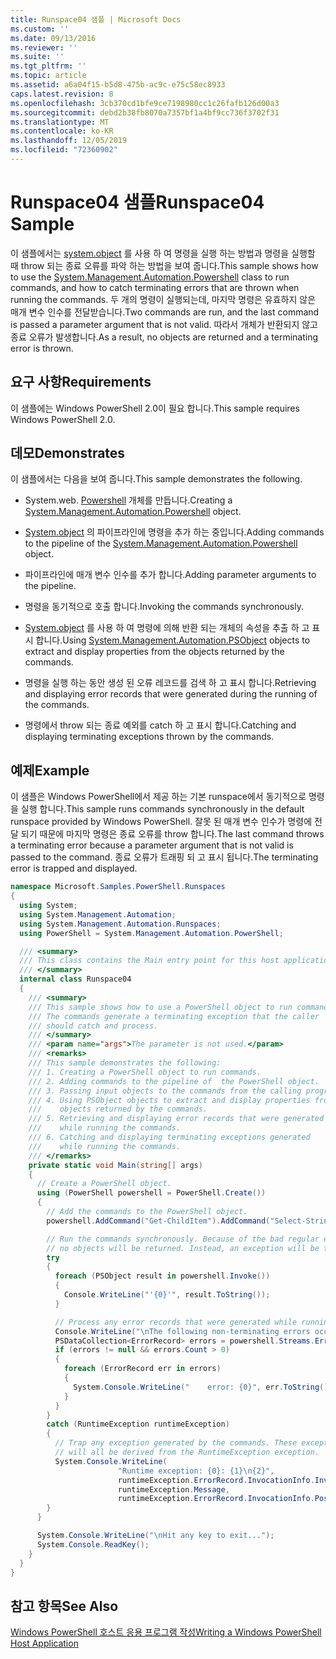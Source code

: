 ```yaml
---
title: Runspace04 샘플 | Microsoft Docs
ms.custom: ''
ms.date: 09/13/2016
ms.reviewer: ''
ms.suite: ''
ms.tgt_pltfrm: ''
ms.topic: article
ms.assetid: a6a04f15-b5d8-475b-ac9c-e75c58ec8933
caps.latest.revision: 8
ms.openlocfilehash: 3cb370cd1bfe9ce7198980cc1c26fafb126d00a3
ms.sourcegitcommit: debd2b38fb8070a7357bf1a4bf9cc736f3702f31
ms.translationtype: MT
ms.contentlocale: ko-KR
ms.lasthandoff: 12/05/2019
ms.locfileid: "72360902"
---
```

# <a name="runspace04-sample"></a><span data-ttu-id="d7301-102">Runspace04 샘플</span><span class="sxs-lookup"><span data-stu-id="d7301-102">Runspace04 Sample</span></span>

<span data-ttu-id="d7301-103">이 샘플에서는 [system.object](/dotnet/api/system.management.automation.powershell) 를 사용 하 여 명령을 실행 하는 방법과 명령을 실행할 때 throw 되는 종료 오류를 파악 하는 방법을 보여 줍니다.</span><span class="sxs-lookup"><span data-stu-id="d7301-103">This sample shows how to use the [System.Management.Automation.Powershell](/dotnet/api/system.management.automation.powershell) class to run commands, and how to catch terminating errors that are thrown when running the commands.</span></span> <span data-ttu-id="d7301-104">두 개의 명령이 실행되는데, 마지막 명령은 유효하지 않은 매개 변수 인수를 전달받습니다.</span><span class="sxs-lookup"><span data-stu-id="d7301-104">Two commands are run, and the last command is passed a parameter argument that is not valid.</span></span> <span data-ttu-id="d7301-105">따라서 개체가 반환되지 않고 종료 오류가 발생합니다.</span><span class="sxs-lookup"><span data-stu-id="d7301-105">As a result, no objects are returned and a terminating error is thrown.</span></span>

## <a name="requirements"></a><span data-ttu-id="d7301-106">요구 사항</span><span class="sxs-lookup"><span data-stu-id="d7301-106">Requirements</span></span>

<span data-ttu-id="d7301-107">이 샘플에는 Windows PowerShell 2.0이 필요 합니다.</span><span class="sxs-lookup"><span data-stu-id="d7301-107">This sample requires Windows PowerShell 2.0.</span></span>

## <a name="demonstrates"></a><span data-ttu-id="d7301-108">데모</span><span class="sxs-lookup"><span data-stu-id="d7301-108">Demonstrates</span></span>

<span data-ttu-id="d7301-109">이 샘플에서는 다음을 보여 줍니다.</span><span class="sxs-lookup"><span data-stu-id="d7301-109">This sample demonstrates the following.</span></span>

- <span data-ttu-id="d7301-110">System.web. [Powershell](/dotnet/api/system.management.automation.powershell) 개체를 만듭니다.</span><span class="sxs-lookup"><span data-stu-id="d7301-110">Creating a [System.Management.Automation.Powershell](/dotnet/api/system.management.automation.powershell) object.</span></span>

- <span data-ttu-id="d7301-111">[System.object](/dotnet/api/system.management.automation.powershell) 의 파이프라인에 명령을 추가 하는 중입니다.</span><span class="sxs-lookup"><span data-stu-id="d7301-111">Adding commands to the pipeline of the [System.Management.Automation.Powershell](/dotnet/api/system.management.automation.powershell) object.</span></span>

- <span data-ttu-id="d7301-112">파이프라인에 매개 변수 인수를 추가 합니다.</span><span class="sxs-lookup"><span data-stu-id="d7301-112">Adding parameter arguments to the pipeline.</span></span>

- <span data-ttu-id="d7301-113">명령을 동기적으로 호출 합니다.</span><span class="sxs-lookup"><span data-stu-id="d7301-113">Invoking the commands synchronously.</span></span>

- <span data-ttu-id="d7301-114">[System.object](/dotnet/api/System.Management.Automation.PSObject) 를 사용 하 여 명령에 의해 반환 되는 개체의 속성을 추출 하 고 표시 합니다.</span><span class="sxs-lookup"><span data-stu-id="d7301-114">Using [System.Management.Automation.PSObject](/dotnet/api/System.Management.Automation.PSObject) objects to extract and display properties from the objects returned by the commands.</span></span>

- <span data-ttu-id="d7301-115">명령을 실행 하는 동안 생성 된 오류 레코드를 검색 하 고 표시 합니다.</span><span class="sxs-lookup"><span data-stu-id="d7301-115">Retrieving and displaying error records that were generated during the running of the commands.</span></span>

- <span data-ttu-id="d7301-116">명령에서 throw 되는 종료 예외를 catch 하 고 표시 합니다.</span><span class="sxs-lookup"><span data-stu-id="d7301-116">Catching and displaying terminating exceptions thrown by the commands.</span></span>

## <a name="example"></a><span data-ttu-id="d7301-117">예제</span><span class="sxs-lookup"><span data-stu-id="d7301-117">Example</span></span>

<span data-ttu-id="d7301-118">이 샘플은 Windows PowerShell에서 제공 하는 기본 runspace에서 동기적으로 명령을 실행 합니다.</span><span class="sxs-lookup"><span data-stu-id="d7301-118">This sample runs commands synchronously in the default runspace provided by Windows PowerShell.</span></span> <span data-ttu-id="d7301-119">잘못 된 매개 변수 인수가 명령에 전달 되기 때문에 마지막 명령은 종료 오류를 throw 합니다.</span><span class="sxs-lookup"><span data-stu-id="d7301-119">The last command throws a terminating error because a parameter argument that is not valid is passed to the command.</span></span> <span data-ttu-id="d7301-120">종료 오류가 트래핑 되 고 표시 됩니다.</span><span class="sxs-lookup"><span data-stu-id="d7301-120">The terminating error is trapped and displayed.</span></span>

```csharp
namespace Microsoft.Samples.PowerShell.Runspaces
{
  using System;
  using System.Management.Automation;
  using System.Management.Automation.Runspaces;
  using PowerShell = System.Management.Automation.PowerShell;

  /// <summary>
  /// This class contains the Main entry point for this host application.
  /// </summary>
  internal class Runspace04
  {
    /// <summary>
    /// This sample shows how to use a PowerShell object to run commands.
    /// The commands generate a terminating exception that the caller
    /// should catch and process.
    /// </summary>
    /// <param name="args">The parameter is not used.</param>
    /// <remarks>
    /// This sample demonstrates the following:
    /// 1. Creating a PowerShell object to run commands.
    /// 2. Adding commands to the pipeline of  the PowerShell object.
    /// 3. Passing input objects to the commands from the calling program.
    /// 4. Using PSObject objects to extract and display properties from the
    ///    objects returned by the commands.
    /// 5. Retrieving and displaying error records that were generated
    ///    while running the commands.
    /// 6. Catching and displaying terminating exceptions generated
    ///    while running the commands.
    /// </remarks>
    private static void Main(string[] args)
    {
      // Create a PowerShell object.
      using (PowerShell powershell = PowerShell.Create())
      {
        // Add the commands to the PowerShell object.
        powershell.AddCommand("Get-ChildItem").AddCommand("Select-String").AddArgument("*");

        // Run the commands synchronously. Because of the bad regular expression,
        // no objects will be returned. Instead, an exception will be thrown.
        try
        {
          foreach (PSObject result in powershell.Invoke())
          {
            Console.WriteLine("'{0}'", result.ToString());
          }

          // Process any error records that were generated while running the commands.
          Console.WriteLine("\nThe following non-terminating errors occurred:\n");
          PSDataCollection<ErrorRecord> errors = powershell.Streams.Error;
          if (errors != null && errors.Count > 0)
          {
            foreach (ErrorRecord err in errors)
            {
              System.Console.WriteLine("    error: {0}", err.ToString());
            }
          }
        }
        catch (RuntimeException runtimeException)
        {
          // Trap any exception generated by the commands. These exceptions
          // will all be derived from the RuntimeException exception.
          System.Console.WriteLine(
                        "Runtime exception: {0}: {1}\n{2}",
                        runtimeException.ErrorRecord.InvocationInfo.InvocationName,
                        runtimeException.Message,
                        runtimeException.ErrorRecord.InvocationInfo.PositionMessage);
        }
      }

      System.Console.WriteLine("\nHit any key to exit...");
      System.Console.ReadKey();
    }
  }
}
```

## <a name="see-also"></a><span data-ttu-id="d7301-121">참고 항목</span><span class="sxs-lookup"><span data-stu-id="d7301-121">See Also</span></span>

[<span data-ttu-id="d7301-122">Windows PowerShell 호스트 응용 프로그램 작성</span><span class="sxs-lookup"><span data-stu-id="d7301-122">Writing a Windows PowerShell Host Application</span></span>](./writing-a-windows-powershell-host-application.md)